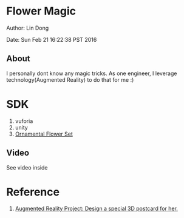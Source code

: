 # Flower Magic

Author: Lin Dong

Date: Sun Feb 21 16:22:38 PST 2016

## About

I personally dont know any magic tricks. As one engineer, I leverage technology(Augmented Reality) to do that for me :)

# SDK

1. vuforia
2. unity
3. [Ornamental Flower Set](https://www.assetstore.unity3d.com/en/#!/content/11920)


## Video
See video inside

# Reference
1. [Augmented Reality Project: Design a special 3D postcard for her.](https://www.youtube.com/watch?v=uTaqulqdCss)
